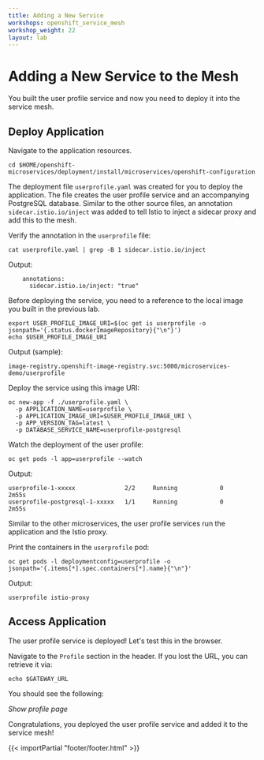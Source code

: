 ```yaml
---
title: Adding a New Service
workshops: openshift_service_mesh
workshop_weight: 22
layout: lab
---
```


# Adding a New Service to the Mesh

You built the user profile service and now you need to deploy it into the service mesh.

## Deploy Application

Navigate to the application resources.

``
cd $HOME/openshift-microservices/deployment/install/microservices/openshift-configuration
``


The deployment file `userprofile.yaml` was created for you to deploy the application.  The file creates the user profile service and an accompanying PostgreSQL database.  Similar to the other source files, an annotation `sidecar.istio.io/inject` was added to tell Istio to inject a sidecar proxy and add this to the mesh.

Verify the annotation in the `userprofile` file:
```
cat userprofile.yaml | grep -B 1 sidecar.istio.io/inject
```

Output:
```
	annotations:
	  sidecar.istio.io/inject: "true"
```

Before deploying the service, you need to a reference to the local image you built in the previous lab.
```
export USER_PROFILE_IMAGE_URI=$(oc get is userprofile -o jsonpath='{.status.dockerImageRepository}{"\n"}')
echo $USER_PROFILE_IMAGE_URI
```

Output (sample):
```
image-registry.openshift-image-registry.svc:5000/microservices-demo/userprofile
```

Deploy the service using this image URI:
```
oc new-app -f ./userprofile.yaml \
  -p APPLICATION_NAME=userprofile \
  -p APPLICATION_IMAGE_URI=$USER_PROFILE_IMAGE_URI \
  -p APP_VERSION_TAG=latest \
  -p DATABASE_SERVICE_NAME=userprofile-postgresql
```

Watch the deployment of the user profile:
```
oc get pods -l app=userprofile --watch
```

Output:
```
userprofile-1-xxxxx              2/2     Running		    0          2m55s
userprofile-postgresql-1-xxxxx   1/1     Running            0          2m55s
```

Similar to the other microservices, the user profile services run the application and the Istio proxy.

Print the containers in the `userprofile` pod:

```
oc get pods -l deploymentconfig=userprofile -o jsonpath='{.items[*].spec.containers[*].name}{"\n"}'
```

Output:
```
userprofile istio-proxy
```

## Access Application

The user profile service is deployed!  Let's test this in the browser.

Navigate to the `Profile` section in the header.  If you lost the URL, you can retrieve it via:
```
echo $GATEWAY_URL
```

You should see the following:

*Show profile page*

Congratulations, you deployed the user profile service and added it to the service mesh!

{{< importPartial "footer/footer.html" >}}